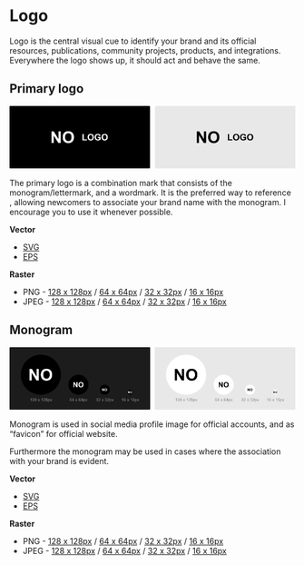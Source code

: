 # Logo

Logo is the central visual cue to identify your brand and its official resources, publications, community projects, products, and integrations. Everywhere the logo shows up, it should act and behave the same.


## Primary logo

![logotype.img](/01%20-%20design/export/project%20overview/github/logotype%20-%20monogram%20&%20wordmark.png)

The primary logo is a combination mark that consists of the monogram/lettermark, and a wordmark. It is the preferred way to reference , allowing newcomers to associate your brand name with the monogram. I encourage you to use it whenever possible.

**Vector**

- [SVG]()
- [EPS]()

**Raster**

- PNG - [128 x 128px]() / [64 x 64px]() / [32 x 32px]() / [16 x 16px]()
- JPEG - [128 x 128px]() / [64 x 64px]() / [32 x 32px]() / [16 x 16px]()

## Monogram

![Logotype.img](/02%20-%20Export/Project%20overview/GitHub/Logotype%20-%20Monogram.png)

Monogram is used in social media profile image for official accounts, and as “favicon” for official website.

Furthermore the monogram may be used in cases where the association with your brand is evident.

**Vector**

- [SVG]()
- [EPS]()

**Raster**

- PNG - [128 x 128px]() / [64 x 64px]() / [32 x 32px]() / [16 x 16px]()
- JPEG - [128 x 128px]() / [64 x 64px]() / [32 x 32px]() / [16 x 16px]()
